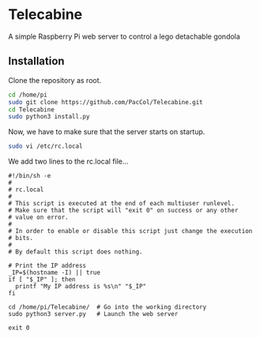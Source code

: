 # Telecabine
A simple Raspberry Pi web server to control a lego detachable gondola

## Installation
Clone the repository as root.
```bash
cd /home/pi
sudo git clone https://github.com/PacCol/Telecabine.git
cd Telecabine
sudo python3 install.py
```

Now, we have to make sure that the server starts on startup.
```bash
sudo vi /etc/rc.local
```
We add two lines to the rc.local file...
```
#!/bin/sh -e
#
# rc.local
#
# This script is executed at the end of each multiuser runlevel.
# Make sure that the script will "exit 0" on success or any other
# value on error.
#
# In order to enable or disable this script just change the execution
# bits.
#
# By default this script does nothing.

# Print the IP address
_IP=$(hostname -I) || true
if [ "$_IP" ]; then
  printf "My IP address is %s\n" "$_IP"
fi

cd /home/pi/Telecabine/  # Go into the working directory
sudo python3 server.py   # Launch the web server

exit 0
```
